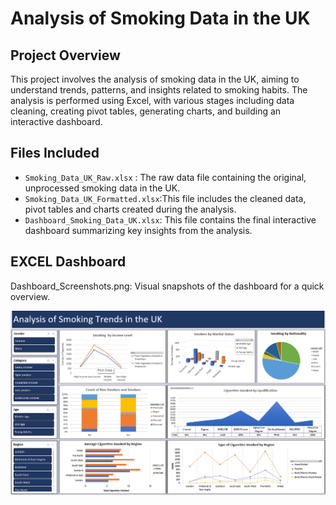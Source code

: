 # Analysis of Smoking Data in the UK

## Project Overview
This project involves the analysis of smoking data in the UK, aiming to understand trends, patterns, and insights related to smoking habits. The analysis is performed using Excel, with various stages including data cleaning, creating pivot tables, generating charts, and building an interactive dashboard.

## Files Included

- `Smoking_Data_UK_Raw.xlsx` : The raw data file containing the original, unprocessed smoking data in the UK.
- `Smoking_Data_UK_Formatted.xlsx`:This file includes the cleaned data, pivot tables and charts created during the analysis.
- `Dashboard_Smoking_Data_UK.xlsx`: This file contains the final interactive dashboard summarizing key insights from the analysis.
  
## EXCEL Dashboard
Dashboard_Screenshots.png: Visual snapshots of the dashboard for a quick overview.

[![Screenshot_Dashboard.png](Screenshot_Dashboard.png)](Screenshot_Dashboard.png)
